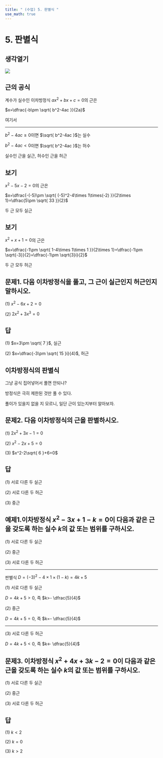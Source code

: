 ```yaml
---
title: " (수업) 5. 판별식 " 
use_math: true
---
```



# 5. 판별식

## 생각열기

<img src="_notes/qanote/4. 수업 ppt 정리/Pasted%20image%2020250227015055.png"/>

## 근의 공식

계수가 실수인 이차방정식 $ax^2+bx+c=0$의 근은

$x=\dfrac{-b\pm \sqrt{ b^2-4ac }}{2a}$

여기서

---

$b^2-4ac\ge 0$이면 $\sqrt{ b^2-4ac }$는 실수

$b^2-4ac<0$이면 $\sqrt{ b^2-4ac }$는 허수

실수인 근을 실근, 허수인 근을 허근

## 보기

$x^2-5x-2=0$의 근은

$x=\dfrac{-(-5)\pm \sqrt{ (-5)^2-4\times 1\times(-2) }}{2\times 1}=\dfrac{5\pm \sqrt{ 33 }}{2}$

두 근 모두 실근

## 보기

$x^2+x+1=0$의 근은

$x=\dfrac{-1\pm \sqrt{ 1-4\times 1\times 1 }}{2\times 1}=\dfrac{-1\pm \sqrt{-3}}{2}=\dfrac{-1\pm \sqrt{3}i}{2}$

두 근 모두 허근

## 문제1. 다음 이차방정식을 풀고, 그 근이 실근인지 허근인지 말하시오. 

(1) $x^2-6x+2=0$

(2) $2x^2+3x^3=0$

## 답

(1) $x=3\pm \sqrt{ 7 }$, 실근

(2) $x=\dfrac{-3\pm \sqrt{ 15 }i}{4}$, 허근

## 이차방정식의 판별식

그냥 공식 집어넣어서 풀면 안되나?

방정식은 극히 제한된 것만 풀 수 있다.

풀이가 있을지 없을 지 모르니, 일단 근이 있는지부터 알아보자.

## 문제2. 다음 이차방정식의 근을 판별하시오. 

(1) $2x^2+3x-1=0$

(2) $x^2-2x+5=0$

(3) $x^2-2\sqrt{ 6 }+6=0$

## 답

(1) 서로 다른 두 실근

(2) 서로 다른 두 허근

(3) 중근

## 예제1.이차방정식 $x^2-3x+1-k=0$이 다음과 같은 근을 갖도록 하는 실수 $k$의 값 또는 범위를 구하시오. 

(1) 서로 다른 두 실근

(2) 중근

(3) 서로 다른 두 허근

---

판별식 $D=(-3)^2-4\times 1\times(1-k)=4k+5$

(1) 서로 다른 두 실근

$D=4k+5>0$, 즉 $k>- \dfrac{5}{4}$

(2) 중근

$D=4k+5=0$, 즉 $k=- \dfrac{5}{4}$

---

(3) 서로 다른 두 허근

$D=4k+5<0$, 즉 $k<- \dfrac{5}{4}$

## 문제3. 이차방정식 $x^2+4x+3k-2=0$이 다음과 같은 근을 갖도록 하는 실수 $k$의 값 또는 범위를 구하시오. 

(1) 서로 다른 두 실근

(2) 중근

(3) 서로 다른 두 허근

## 답

(1) $k<2$

(2) $k=0$

(3) $k>2$